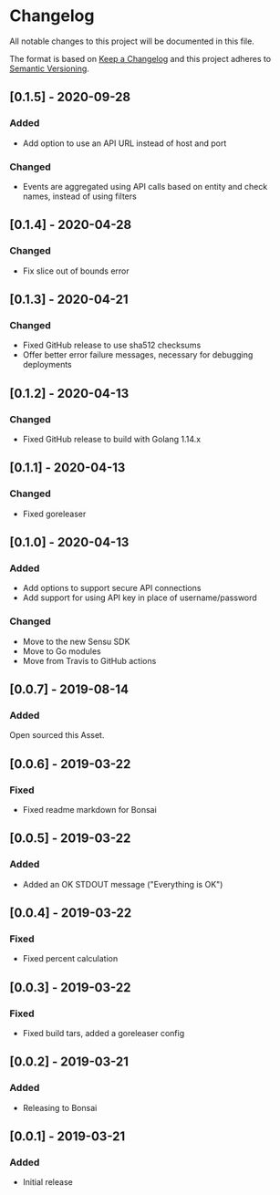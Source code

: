 # Changelog
All notable changes to this project will be documented in this file.

The format is based on [Keep a Changelog](http://keepachangelog.com/en/1.0.0/)
and this project adheres to [Semantic
Versioning](http://semver.org/spec/v2.0.0.html).

## [0.1.5] - 2020-09-28

### Added
- Add option to use an API URL instead of host and port

### Changed
- Events are aggregated using API calls based on entity and check names, instead of using filters

## [0.1.4] - 2020-04-28

### Changed
- Fix slice out of bounds error

## [0.1.3] - 2020-04-21

### Changed
- Fixed GitHub release to use sha512 checksums
- Offer better error failure messages, necessary for debugging deployments

## [0.1.2] - 2020-04-13

### Changed
- Fixed GitHub release to build with Golang 1.14.x

## [0.1.1] - 2020-04-13

### Changed
- Fixed goreleaser

## [0.1.0] - 2020-04-13

### Added
- Add options to support secure API connections
- Add support for using API key in place of username/password

### Changed
- Move to the new Sensu SDK
- Move to Go modules
- Move from Travis to GitHub actions

## [0.0.7] - 2019-08-14

### Added

Open sourced this Asset.

## [0.0.6] - 2019-03-22

### Fixed
- Fixed readme markdown for Bonsai

## [0.0.5] - 2019-03-22

### Added
- Added an OK STDOUT message ("Everything is OK")

## [0.0.4] - 2019-03-22

### Fixed
- Fixed percent calculation

## [0.0.3] - 2019-03-22

### Fixed
- Fixed build tars, added a goreleaser config

## [0.0.2] - 2019-03-21

### Added
- Releasing to Bonsai

## [0.0.1] - 2019-03-21

### Added
- Initial release
